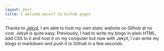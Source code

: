 ```yaml
---
layout: post
title: I welcome myself to Github pages
---
```


Thanks to [Jekyll](https://jekyllrb.com), I am able to host my own static 
website on Github at no cost. Jekyll is quite easy. Previously, I had to write 
my blogs in plain HTML, add CSS to it and host it on my computer but now with 
Jekyll, I can write my blogs in markdown and push it to Github in a few seconds.


